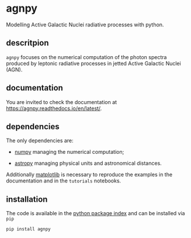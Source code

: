 # agnpy
Modelling Active Galactic Nuclei radiative processes with python.

## descritpion
`agnpy` focuses on the numerical computation of the photon spectra produced by leptonic radiative processes in jetted Active Galactic Nuclei (AGN).  

## documentation
You are invited to check the documentation at https://agnpy.readthedocs.io/en/latest/.

## dependencies
The only dependencies are:

* [numpy](https://numpy.org) managing the numerical computation;

* [astropy](https://www.astropy.org) managing physical units and astronomical distances.

Additionally [matplotlib](https://matplotlib.org) is necessary to reproduce the examples in the documentation and in the `tutorials` notebooks.

## installation
The code is available in the [python package index](https://pypi.org/project/agnpy/) and can be installed via `pip`

```bash
pip install agnpy
```